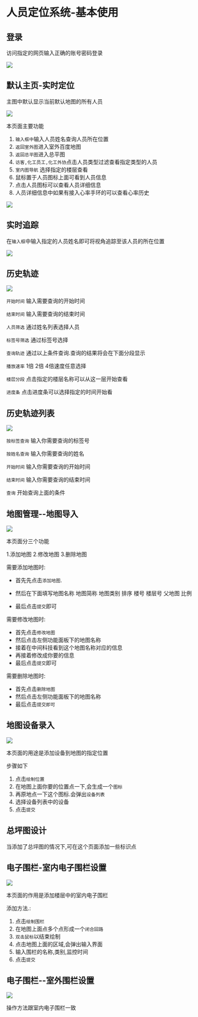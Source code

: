 # 人员定位系统-基本使用



## 登录

访问指定的网页输入正确的账号密码登录

![](https://xindoo-doc.oss-cn-shanghai.aliyuncs.com/doc20191104162827.png)

## 默认主页-实时定位

主图中默认显示当前默认地图的所有人员

![](https://xindoo-doc.oss-cn-shanghai.aliyuncs.com/doc20191104162850.png)

本页面主要功能

1. `输入框中`输入人员姓名查询人员所在位置
2. `返回室外图`进入室外百度地图
3. `返回总平图`进入总平图
4. `访客,化工员工,化工外协`点击人员类型过滤查看指定类型的人员
5. `室内图导航` 选择指定的楼层查看
6. 鼠标置于人员图标上面可看到人员信息
7. 点击人员图标可以查看人员详细信息
8. 人员详细信息中如果有接入心率手环的可以查看心率历史

![](https://xindoo-doc.oss-cn-shanghai.aliyuncs.com/doc20191104164002.png)

## 实时追踪

在`输入框`中输入指定的人员姓名即可将视角追踪至该人员的所在位置

![](https://xindoo-doc.oss-cn-shanghai.aliyuncs.com/doc20191104164110.png)



## 历史轨迹

![](https://xindoo-doc.oss-cn-shanghai.aliyuncs.com/doc20191104164305.png)

`开始时间` 输入需要查询的开始时间

`结束时间` 输入需要查询的结束时间

`人员筛选` 通过姓名列表选择人员

`标签号筛选` 通过标签号选择

`查询轨迹` 通过以上条件查询.查询的结果将会在下面分段显示

`播放速率` 1倍 2倍 4倍速度任意选择

`楼层分段` 点击指定的楼层名称可以从这一层开始查看

`进度条` 点击进度条可以选择指定的时间开始看



## 历史轨迹列表

![](https://xindoo-doc.oss-cn-shanghai.aliyuncs.com/doc20191104164655.png)

`按标签查询` 输入你需要查询的标签号

`按姓名查询` 输入你需要查询的姓名 

`开始时间` 输入你需要查询的开始时间

`结束时间` 输入你需要查询的结束时间

`查询` 开始查询上面的条件



## 地图管理--地图导入

![](https://xindoo-doc.oss-cn-shanghai.aliyuncs.com/doc20191105142457.png)

本页面分三个功能

1.添加地图 2.修改地图 3.删除地图

需要添加地图时:

* 首先先点击`添加地图`. 

* 然后在下面填写地图名称 地图简称 地图类别 排序 楼号 楼层号 父地图 比例
* 最后点击`提交`即可

需要修改地图时:

* 首先点击`修改地图`
* 然后点击左侧功能面板下的地图名称
* 接着在中间科技看到这个地图名称对应的信息
* 再接着修改成你要的信息
* 最后点击`提交`即可

需要删除地图时:

* 首先点击`删除地图`
* 然后点击左侧功能面板下的地图名称
* 最后点击`提交即可`



## 地图设备录入

![](https://xindoo-doc.oss-cn-shanghai.aliyuncs.com/doc20191105142953.png)

本页面的用途是添加设备到地图的指定位置

步骤如下

1. 点击`绘制位置`
2. 在地图上面你要的位置点一下,会生成一个`图标`
3. 再原地点一下这个图标.会弹出`设备列表`
4. 选择设备列表中的设备
5. 点击`提交`

## 总坪图设计

当添加了总坪图的情况下,可在这个页面添加一些标识点



## 电子围栏-室内电子围栏设置

![](https://xindoo-doc.oss-cn-shanghai.aliyuncs.com/doc20191105143526.png)

本页面的作用是添加楼层中的室内电子围栏

添加方法.:

1. 点击`绘制围栏`
2. 在地图上面点多个点形成一个`闭合回路`
3. `双击鼠标`以结束绘制
4. 点击地图上面的区域,会弹出输入界面
5. 输入围栏的名称,类别,监控时间
6. 点击`提交`

## 电子围栏--室外围栏设置



![](https://xindoo-doc.oss-cn-shanghai.aliyuncs.com/doc20191105143830.png)

操作方法跟室内电子围栏一致








